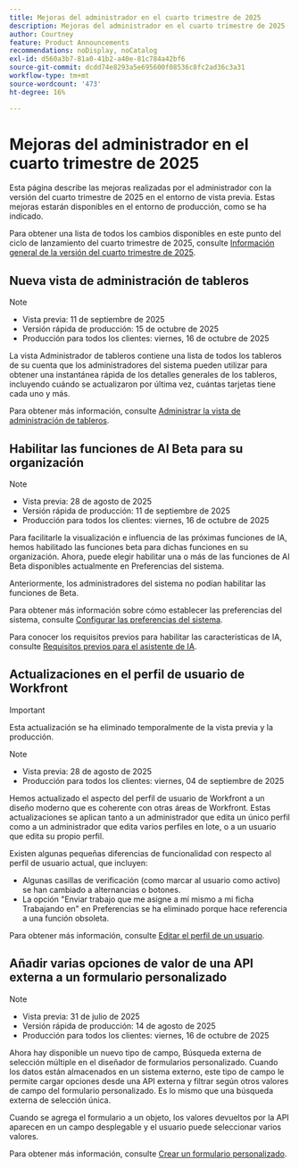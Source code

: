 ```yaml
---
title: Mejoras del administrador en el cuarto trimestre de 2025
description: Mejoras del administrador en el cuarto trimestre de 2025
author: Courtney
feature: Product Announcements
recommendations: noDisplay, noCatalog
exl-id: d560a3b7-81a0-41b2-a40e-81c784a42bf6
source-git-commit: dcdd74e8293a5e695600f08536c8fc2ad36c3a31
workflow-type: tm+mt
source-wordcount: '473'
ht-degree: 16%

---
```


# Mejoras del administrador en el cuarto trimestre de 2025

Esta página describe las mejoras realizadas por el administrador con la versión del cuarto trimestre de 2025 en el entorno de vista previa. Estas mejoras estarán disponibles en el entorno de producción, como se ha indicado.

Para obtener una lista de todos los cambios disponibles en este punto del ciclo de lanzamiento del cuarto trimestre de 2025, consulte [Información general de la versión del cuarto trimestre de 2025](/help/quicksilver/product-announcements/product-releases/25-q4-release-activity/25-q4-release-overview.md).

## Nueva vista de administración de tableros

>[!NOTE]
>
>* Vista previa: 11 de septiembre de 2025
>* Versión rápida de producción: 15 de octubre de 2025
>* Producción para todos los clientes: viernes, 16 de octubre de 2025

La vista Administrador de tableros contiene una lista de todos los tableros de su cuenta que los administradores del sistema pueden utilizar para obtener una instantánea rápida de los detalles generales de los tableros, incluyendo cuándo se actualizaron por última vez, cuántas tarjetas tiene cada uno y más.

Para obtener más información, consulte [Administrar la vista de administración de tableros](/help/quicksilver/agile/get-started-with-boards/manage-boards-admin-view.md).

## Habilitar las funciones de AI Beta para su organización

>[!NOTE]
>
>* Vista previa: 28 de agosto de 2025
>* Versión rápida de producción: 11 de septiembre de 2025
>* Producción para todos los clientes: viernes, 16 de octubre de 2025

Para facilitarle la visualización e influencia de las próximas funciones de IA, hemos habilitado las funciones beta para dichas funciones en su organización. Ahora, puede elegir habilitar una o más de las funciones de AI Beta disponibles actualmente en Preferencias del sistema.

Anteriormente, los administradores del sistema no podían habilitar las funciones de Beta.

Para obtener más información sobre cómo establecer las preferencias del sistema, consulte [Configurar las preferencias del sistema](/help/quicksilver/administration-and-setup/manage-workfront/security/configure-security-preferences.md).

Para conocer los requisitos previos para habilitar las características de IA, consulte [Requisitos previos para el asistente de IA](/help/quicksilver/workfront-basics/ai-assistant/ai-assistant-overview.md#prerequisites-to-ai-assistant).

## Actualizaciones en el perfil de usuario de Workfront

>[!IMPORTANT]
>
>Esta actualización se ha eliminado temporalmente de la vista previa y la producción.


>[!NOTE]
>
>* Vista previa: 28 de agosto de 2025
>* Producción para todos los clientes: viernes, 04 de septiembre de 2025

Hemos actualizado el aspecto del perfil de usuario de Workfront a un diseño moderno que es coherente con otras áreas de Workfront. Estas actualizaciones se aplican tanto a un administrador que edita un único perfil como a un administrador que edita varios perfiles en lote, o a un usuario que edita su propio perfil.

Existen algunas pequeñas diferencias de funcionalidad con respecto al perfil de usuario actual, que incluyen:

* Algunas casillas de verificación (como marcar al usuario como activo) se han cambiado a alternancias o botones.
* La opción &quot;Enviar trabajo que me asigne a mí mismo a mi ficha Trabajando en&quot; en Preferencias se ha eliminado porque hace referencia a una función obsoleta.

Para obtener más información, consulte [Editar el perfil de un usuario](/help/quicksilver/administration-and-setup/add-users/create-and-manage-users/edit-a-users-profile.md).

## Añadir varias opciones de valor de una API externa a un formulario personalizado

>[!NOTE]
>
>* Vista previa: 31 de julio de 2025
>* Versión rápida de producción: 14 de agosto de 2025
>* Producción para todos los clientes: viernes, 16 de octubre de 2025

Ahora hay disponible un nuevo tipo de campo, Búsqueda externa de selección múltiple en el diseñador de formularios personalizado. Cuando los datos están almacenados en un sistema externo, este tipo de campo le permite cargar opciones desde una API externa y filtrar según otros valores de campo del formulario personalizado. Es lo mismo que una búsqueda externa de selección única.

Cuando se agrega el formulario a un objeto, los valores devueltos por la API aparecen en un campo desplegable y el usuario puede seleccionar varios valores.

Para obtener más información, consulte [Crear un formulario personalizado](/help/quicksilver/administration-and-setup/customize-workfront/create-manage-custom-forms/form-designer/design-a-form/design-a-form.md).
